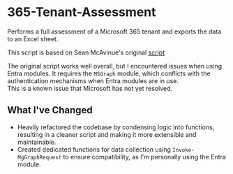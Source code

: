 # 365-Tenant-Assessment

Performs a full assessment of a Microsoft 365 tenant and exports the data to an Excel sheet.

This script is based on Sean McAvinue's original [script](https://practical365.com/microsoft-365-tenant-to-tenant-migration-assessment-version-2/)

The original script works well overall, but I encountered issues when using Entra modules. It requires the `MSGraph` module, which conflicts with the authentication mechanisms when Entra modules are in use.  
This is a known issue that Microsoft has not yet resolved.

## What I've Changed

- Heavily refactored the codebase by condensing logic into functions, resulting in a cleaner script and making it more extensible and maintainable.
- Created dedicated functions for data collection using `Invoke-MgGraphRequest` to ensure compatibility, as I'm personally using the Entra module.
